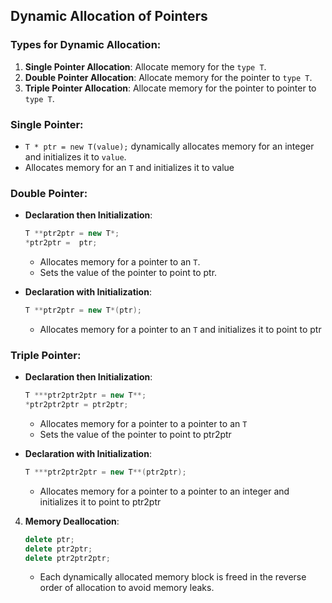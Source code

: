 ## Dynamic Allocation of Pointers

### Types for Dynamic Allocation:

1. **Single Pointer Allocation**: Allocate memory for the `type T`.
2. **Double Pointer Allocation**: Allocate memory for the pointer to `type T`.
3. **Triple Pointer Allocation**: Allocate memory for the pointer to pointer to `type T`.

### **Single Pointer**:

- `T * ptr = new T(value);` dynamically allocates memory for an integer and initializes it to `value`.
- Allocates memory for an `T` and initializes it to value

### **Double Pointer**:

- **Declaration then Initialization**:

  ```cpp
  T **ptr2ptr = new T*;
  *ptr2ptr =  ptr;
  ```

  - Allocates memory for a pointer to an `T`.
  - Sets the value of the pointer to point to ptr.

- **Declaration with Initialization**:
  ```cpp
  T **ptr2ptr = new T*(ptr);
  ```
  - Allocates memory for a pointer to an `T` and initializes it to point to ptr

### **Triple Pointer**:

- **Declaration then Initialization**:

  ```cpp
  T ***ptr2ptr2ptr = new T**;
  *ptr2ptr2ptr = ptr2ptr;
  ```

  - Allocates memory for a pointer to a pointer to an `T`
  - Sets the value of the pointer to point to ptr2ptr

- **Declaration with Initialization**:

  ```cpp
  T ***ptr2ptr2ptr = new T**(ptr2ptr);
  ```

  - Allocates memory for a pointer to a pointer to an integer and initializes it to point to ptr2ptr

4. **Memory Deallocation**:
   ```cpp
   delete ptr;
   delete ptr2ptr;
   delete ptr2ptr2ptr;
   ```
   - Each dynamically allocated memory block is freed in the reverse order of allocation to avoid memory leaks.
